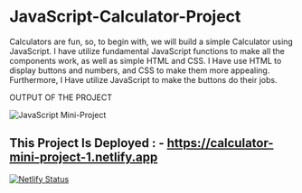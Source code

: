 # JavaScript-Calculator-Project
Calculators are fun, so, to begin with, we will build a simple Calculator using JavaScript. I have utilize fundamental JavaScript functions to make all the components work, as well as simple HTML and CSS. I Have use HTML to display buttons and numbers, and CSS to make them more appealing. Furthermore, I Have utilize JavaScript to make the buttons do their jobs.

OUTPUT OF THE PROJECT

![JavaScript Mini-Project](https://user-images.githubusercontent.com/104457295/196421532-b28956e7-903f-4096-bb6e-b3dc93909772.jpg)

## This Project Is Deployed : - https://calculator-mini-project-1.netlify.app

[![Netlify Status](https://api.netlify.com/api/v1/badges/0fd5a0f2-58fa-4848-8aac-c057ddb5c9f8/deploy-status)](https://app.netlify.com/sites/calculator-mini-project-1/deploys)

